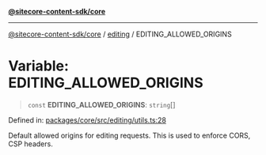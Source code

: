 [**@sitecore-content-sdk/core**](../../README.md)

***

[@sitecore-content-sdk/core](../../README.md) / [editing](../README.md) / EDITING\_ALLOWED\_ORIGINS

# Variable: EDITING\_ALLOWED\_ORIGINS

> `const` **EDITING\_ALLOWED\_ORIGINS**: `string`[]

Defined in: [packages/core/src/editing/utils.ts:28](https://github.com/Sitecore/content-sdk/blob/0f8983961033e3434ebcac616164ddf8d484be81/packages/core/src/editing/utils.ts#L28)

Default allowed origins for editing requests. This is used to enforce CORS, CSP headers.
